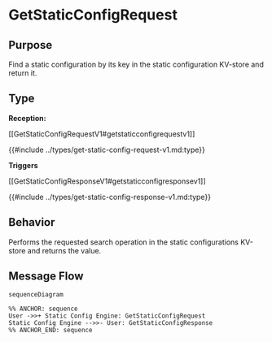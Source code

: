 <div class="message">

# GetStaticConfigRequest

## Purpose

<!-- ANCHOR: purpose -->
Find a static configuration by its key in the static configuration KV-store and return it.
<!-- ANCHOR_END: purpose -->

## Type

<!-- ANCHOR: type -->
**Reception:**

[[GetStaticConfigRequestV1#getstaticconfigrequestv1]]

{{#include ../types/get-static-config-request-v1.md:type}}

**Triggers**

[[GetStaticConfigResponseV1#getstaticconfigresponsev1]]

{{#include ../types/get-static-config-response-v1.md:type}}

<!-- ANCHOR_END: type -->

## Behavior

<!-- ANCHOR: behavior -->
Performs the requested search operation in the static configurations KV-store and returns the value.
<!-- ANCHOR_END: behavior -->


## Message Flow

<!-- ANCHOR: messages -->
```mermaid
sequenceDiagram

%% ANCHOR: sequence
User ->>+ Static Config Engine: GetStaticConfigRequest
Static Config Engine -->>- User: GetStaticConfigResponse
%% ANCHOR_END: sequence
```

<!-- ANCHOR_END: messages -->

</div>